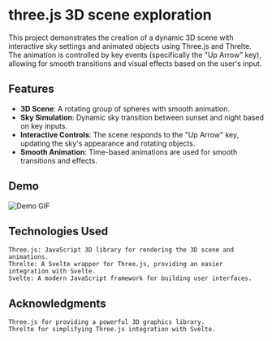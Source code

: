 # three.js 3D scene exploration

This project demonstrates the creation of a dynamic 3D scene with interactive sky settings and animated objects using Three.js and Threlte. The animation is controlled by key events (specifically the "Up Arrow" key), allowing for smooth transitions and visual effects based on the user's input.

## Features
- **3D Scene**: A rotating group of spheres with smooth animation.
- **Sky Simulation**: Dynamic sky transition between sunset and night based on key inputs.
- **Interactive Controls**: The scene responds to the "Up Arrow" key, updating the sky's appearance and rotating objects.
- **Smooth Animation**: Time-based animations are used for smooth transitions and effects.

## Demo

![Demo GIF](scroll.gif)

## Technologies Used

    Three.js: JavaScript 3D library for rendering the 3D scene and animations.
    Threlte: A Svelte wrapper for Three.js, providing an easier integration with Svelte.
    Svelte: A modern JavaScript framework for building user interfaces.

 ## Acknowledgments

    Three.js for providing a powerful 3D graphics library.
    Threlte for simplifying Three.js integration with Svelte.